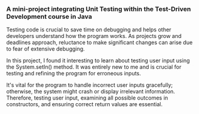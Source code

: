 ### A mini-project integrating Unit Testing within the Test-Driven Development course in Java
Testing code is crucial to save time on debugging and helps other developers understand how the program works. As projects grow and deadlines approach, reluctance to make significant changes can arise due to fear of extensive debugging.

In this project, I found it interesting to learn about testing user input using the System.setIn() method. It was entirely new to me and is crucial for testing and refining the program for erroneous inputs.

It's vital for the program to handle incorrect user inputs gracefully; otherwise, the system might crash or display irrelevant information. Therefore, testing user input, examining all possible outcomes in constructors, and ensuring correct return values are essential.

